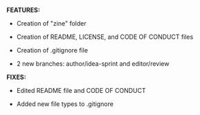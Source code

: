 **FEATURES:**

- Creation of "zine" folder

- Creation of README, LICENSE, and CODE OF CONDUCT files

- Creation of .gitignore file

- 2 new branches: author/idea-sprint and editor/review

**FIXES:**

- Edited README file and CODE OF CONDUCT

- Added new file types to .gitignore
